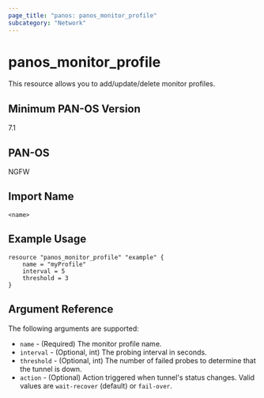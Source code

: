 ```yaml
---
page_title: "panos: panos_monitor_profile"
subcategory: "Network"
---
```


# panos_monitor_profile

This resource allows you to add/update/delete monitor profiles.


## Minimum PAN-OS Version

7.1


## PAN-OS

NGFW


## Import Name

```shell
<name>
```

## Example Usage

```hcl
resource "panos_monitor_profile" "example" {
    name = "myProfile"
    interval = 5
    threshold = 3
}
```

## Argument Reference

The following arguments are supported:

* `name` - (Required) The monitor profile name.
* `interval` - (Optional, int) The probing interval in seconds.
* `threshold` - (Optional, int) The number of failed probes to determine that
  the tunnel is down.
* `action` - (Optional) Action triggered when tunnel's status changes.  Valid values
  are `wait-recover` (default) or `fail-over`.
